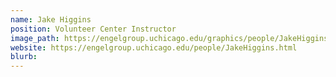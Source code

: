 ```yaml
---
name: Jake Higgins
position: Volunteer Center Instructor
image_path: https://engelgroup.uchicago.edu/graphics/people/JakeHiggins.jpg
website: https://engelgroup.uchicago.edu/people/JakeHiggins.html
blurb: 
---
```

